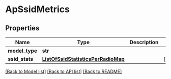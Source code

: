 # ApSsidMetrics

## Properties
Name | Type | Description | Notes
------------ | ------------- | ------------- | -------------
**model_type** | **str** |  | 
**ssid_stats** | [**ListOfSsidStatisticsPerRadioMap**](ListOfSsidStatisticsPerRadioMap.md) |  | [optional] 

[[Back to Model list]](../README.md#documentation-for-models) [[Back to API list]](../README.md#documentation-for-api-endpoints) [[Back to README]](../README.md)


